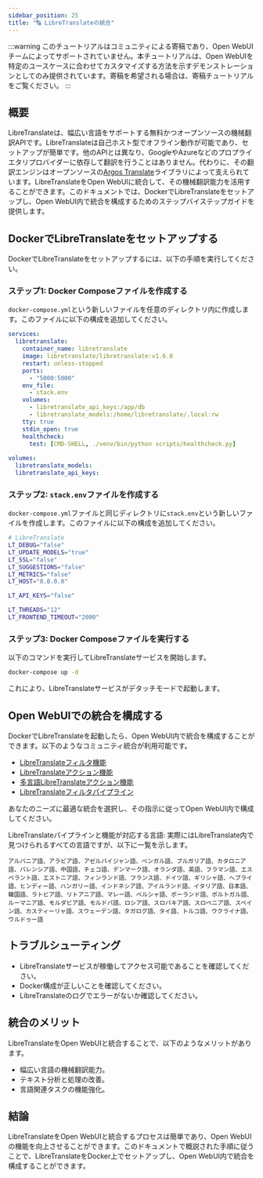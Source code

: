 ```yaml
---
sidebar_position: 25
title: "🔠 LibreTranslateの統合"
---
```


:::warning
このチュートリアルはコミュニティによる寄稿であり、Open WebUIチームによってサポートされていません。本チュートリアルは、Open WebUIを特定のユースケースに合わせてカスタマイズする方法を示すデモンストレーションとしてのみ提供されています。寄稿を希望される場合は、寄稿チュートリアルをご覧ください。
:::

概要
--------

LibreTranslateは、幅広い言語をサポートする無料かつオープンソースの機械翻訳APIです。LibreTranslateは自己ホスト型でオフライン動作が可能であり、セットアップが簡単です。他のAPIとは異なり、GoogleやAzureなどのプロプライエタリプロバイダーに依存して翻訳を行うことはありません。代わりに、その翻訳エンジンはオープンソースの[Argos Translate](https://github.com/argosopentech/argos-translate)ライブラリによって支えられています。LibreTranslateをOpen WebUIに統合して、その機械翻訳能力を活用することができます。このドキュメントでは、DockerでLibreTranslateをセットアップし、Open WebUI内で統合を構成するためのステップバイステップガイドを提供します。

DockerでLibreTranslateをセットアップする
-----------------------------------

DockerでLibreTranslateをセットアップするには、以下の手順を実行してください。

### ステップ1: Docker Composeファイルを作成する

`docker-compose.yml`という新しいファイルを任意のディレクトリ内に作成します。このファイルに以下の構成を追加してください。

```yml
services:
  libretranslate:
    container_name: libretranslate
    image: libretranslate/libretranslate:v1.6.0
    restart: unless-stopped
    ports:
      - "5000:5000"
    env_file:
      - stack.env
    volumes:
      - libretranslate_api_keys:/app/db
      - libretranslate_models:/home/libretranslate/.local:rw
    tty: true
    stdin_open: true
    healthcheck:
      test: [CMD-SHELL, ./venv/bin/python scripts/healthcheck.py]
      
volumes:
  libretranslate_models:
  libretranslate_api_keys:
```

### ステップ2: `stack.env`ファイルを作成する

`docker-compose.yml`ファイルと同じディレクトリに`stack.env`という新しいファイルを作成します。このファイルに以下の構成を追加してください。

```bash
# LibreTranslate
LT_DEBUG="false"
LT_UPDATE_MODELS="true"
LT_SSL="false"
LT_SUGGESTIONS="false"
LT_METRICS="false"
LT_HOST="0.0.0.0"

LT_API_KEYS="false"

LT_THREADS="12"
LT_FRONTEND_TIMEOUT="2000"
```

### ステップ3: Docker Composeファイルを実行する

以下のコマンドを実行してLibreTranslateサービスを開始します。

```bash
docker-compose up -d
```

これにより、LibreTranslateサービスがデタッチモードで起動します。

Open WebUIでの統合を構成する
-------------------------------------------

DockerでLibreTranslateを起動したら、Open WebUI内で統合を構成することができます。以下のようなコミュニティ統合が利用可能です。

* [LibreTranslateフィルタ機能](https://openwebui.com/f/iamg30/libretranslate_filter)
* [LibreTranslateアクション機能](https://openwebui.com/f/jthesse/libretranslate_action)
* [多言語LibreTranslateアクション機能](https://openwebui.com/f/iamg30/multilanguage_libretranslate_action)
* [LibreTranslateフィルタパイプライン](https://github.com/open-webui/pipelines/blob/main/examples/filters/libretranslate_filter_pipeline.py)

あなたのニーズに最適な統合を選択し、その指示に従ってOpen WebUI内で構成してください。

LibreTranslateパイプラインと機能が対応する言語:
実際にはLibreTranslate内で見つけられるすべての言語ですが、以下に一覧を示します。
```
アルバニア語、アラビア語、アゼルバイジャン語、ベンガル語、ブルガリア語、カタロニア語、バレンシア語、中国語、チェコ語、デンマーク語、オランダ語、英語、フラマン語、エスペラント語、エストニア語、フィンランド語、フランス語、ドイツ語、ギリシャ語、ヘブライ語、ヒンディー語、ハンガリー語、インドネシア語、アイルランド語、イタリア語、日本語、韓国語、ラトビア語、リトアニア語、マレー語、ペルシャ語、ポーランド語、ポルトガル語、ルーマニア語、モルダビア語、モルドバ語、ロシア語、スロバキア語、スロベニア語、スペイン語、カスティーリャ語、スウェーデン語、タガログ語、タイ語、トルコ語、ウクライナ語、ウルドゥー語
```

トラブルシューティング
--------------

* LibreTranslateサービスが稼働してアクセス可能であることを確認してください。
* Docker構成が正しいことを確認してください。
* LibreTranslateのログでエラーがないか確認してください。

統合のメリット
----------------------

LibreTranslateをOpen WebUIと統合することで、以下のようなメリットがあります。

* 幅広い言語の機械翻訳能力。
* テキスト分析と処理の改善。
* 言語関連タスクの機能強化。

結論
----------

LibreTranslateをOpen WebUIと統合するプロセスは簡単であり、Open WebUIの機能を向上させることができます。このドキュメントで概説された手順に従うことで、LibreTranslateをDocker上でセットアップし、Open WebUI内で統合を構成することができます。

